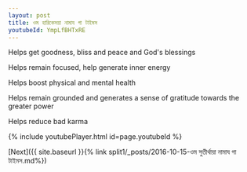 ```yaml
---
layout: post
title: ওম হারিকেসয়া নামায গা টাইমস
youtubeId: YmpLfBHTxRE
---
```

 
 
Helps get goodness, bliss and peace and God's blessings
 
Helps remain focused, help generate inner energy 
 
Helps boost physical and mental health 
 
Helps remain grounded and generates a sense of gratitude towards the greater power 
 
Helps reduce bad karma
 
 
 
 


{% include youtubePlayer.html id=page.youtubeId %}
 
[Next]({{ site.baseurl }}{% link  split1/_posts/2016-10-15-ওম সুতীর্থায়া নামায গা টাইমস.md%})
 
